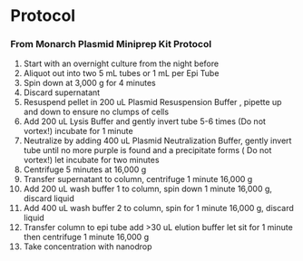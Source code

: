 # Protocol 

### From Monarch Plasmid Miniprep Kit Protocol
1. Start with an overnight culture from the night before 
2. Aliquot out into two 5 mL tubes or 1 mL per Epi Tube 
3. Spin down at 3,000 g for 4 minutes
4. Discard supernatant 
5. Resuspend pellet in 200 uL Plasmid Resuspension Buffer , pipette up and down to ensure no clumps of cells 
6. Add 200 uL Lysis Buffer and gently invert tube 5-6 times (Do not vortex!) incubate for 1 minute
7. Neutralize by adding 400 uL Plasmid Neutralization Buffer, gently invert tube until no more purple is found and a precipitate forms ( Do not vortex!) let incubate for two minutes 
8. Centrifuge 5 minutes at 16,000 g
9. Transfer supernatant to column, centrifuge 1 minute 16,000 g 
10. Add 200 uL wash buffer 1 to column, spin down 1 minute 16,000 g, discard liquid 
11. Add 400 uL wash buffer 2 to column, spin for 1 minute 16,000 g, discard liquid 
12. Transfer column to epi tube add >30 uL elution buffer let sit for 1 minute then centrifuge 1 minute 16,000 g 
13. Take concentration with nanodrop 
